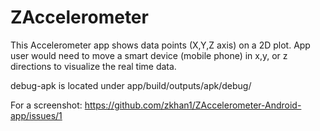 # ZAccelerometer
This Accelerometer app shows data points (X,Y,Z axis) on a 2D plot.  App user would need to move a smart device (mobile phone) in x,y, or z directions
to visualize the real time data.

debug-apk is located under app/build/outputs/apk/debug/

For a screenshot: https://github.com/zkhan1/ZAccelerometer-Android-app/issues/1

